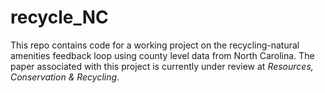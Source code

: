 # recycle_NC

This repo contains code for a working project on the recycling-natural amenities feedback loop using county level data from North Carolina. The paper associated with this project is currently under review at *Resources, Conservation & Recycling*.
